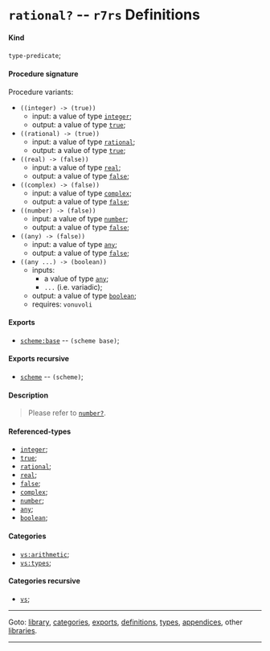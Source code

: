 

<a id='definition__r7rs__rational_3f'></a>

# `rational?` -- `r7rs` Definitions


<a id='definition__r7rs__rational_3f__kind'></a>

#### Kind

`type-predicate`;


<a id='definition__r7rs__rational_3f__procedure-signature'></a>

#### Procedure signature

Procedure variants:
 * `((integer) -> (true))`
   * input: a value of type [`integer`](../../r7rs/types/integer.md#type__r7rs__integer);
   * output: a value of type [`true`](../../r7rs/types/true.md#type__r7rs__true);
 * `((rational) -> (true))`
   * input: a value of type [`rational`](../../r7rs/types/rational.md#type__r7rs__rational);
   * output: a value of type [`true`](../../r7rs/types/true.md#type__r7rs__true);
 * `((real) -> (false))`
   * input: a value of type [`real`](../../r7rs/types/real.md#type__r7rs__real);
   * output: a value of type [`false`](../../r7rs/types/false.md#type__r7rs__false);
 * `((complex) -> (false))`
   * input: a value of type [`complex`](../../r7rs/types/complex.md#type__r7rs__complex);
   * output: a value of type [`false`](../../r7rs/types/false.md#type__r7rs__false);
 * `((number) -> (false))`
   * input: a value of type [`number`](../../r7rs/types/number.md#type__r7rs__number);
   * output: a value of type [`false`](../../r7rs/types/false.md#type__r7rs__false);
 * `((any) -> (false))`
   * input: a value of type [`any`](../../r7rs/types/any.md#type__r7rs__any);
   * output: a value of type [`false`](../../r7rs/types/false.md#type__r7rs__false);
 * `((any ...) -> (boolean))`
   * inputs:
     * a value of type [`any`](../../r7rs/types/any.md#type__r7rs__any);
     * `...` (i.e. variadic);
   * output: a value of type [`boolean`](../../r7rs/types/boolean.md#type__r7rs__boolean);
   * requires: `vonuvoli`


<a id='definition__r7rs__rational_3f__exports'></a>

#### Exports

 * [`scheme:base`](../../r7rs/exports/scheme_3a_base.md#export__r7rs__scheme_3a_base) -- `(scheme base)`;


<a id='definition__r7rs__rational_3f__exports-recursive'></a>

#### Exports recursive

 * [`scheme`](../../r7rs/exports/scheme.md#export__r7rs__scheme) -- `(scheme)`;


<a id='definition__r7rs__rational_3f__description'></a>

#### Description

> Please refer to [`number?`](../../r7rs/definitions/number_3f.md#definition__r7rs__number_3f).


<a id='definition__r7rs__rational_3f__referenced-types'></a>

#### Referenced-types

 * [`integer`](../../r7rs/types/integer.md#type__r7rs__integer);
 * [`true`](../../r7rs/types/true.md#type__r7rs__true);
 * [`rational`](../../r7rs/types/rational.md#type__r7rs__rational);
 * [`real`](../../r7rs/types/real.md#type__r7rs__real);
 * [`false`](../../r7rs/types/false.md#type__r7rs__false);
 * [`complex`](../../r7rs/types/complex.md#type__r7rs__complex);
 * [`number`](../../r7rs/types/number.md#type__r7rs__number);
 * [`any`](../../r7rs/types/any.md#type__r7rs__any);
 * [`boolean`](../../r7rs/types/boolean.md#type__r7rs__boolean);


<a id='definition__r7rs__rational_3f__categories'></a>

#### Categories

 * [`vs:arithmetic`](../../r7rs/categories/vs_3a_arithmetic.md#category__r7rs__vs_3a_arithmetic);
 * [`vs:types`](../../r7rs/categories/vs_3a_types.md#category__r7rs__vs_3a_types);


<a id='definition__r7rs__rational_3f__categories-recursive'></a>

#### Categories recursive

 * [`vs`](../../r7rs/categories/vs.md#category__r7rs__vs);

----

Goto: [library](../../r7rs/_index.md#library__r7rs), [categories](../../r7rs/categories/_index.md#toc__r7rs__categories), [exports](../../r7rs/exports/_index.md#toc__r7rs__exports), [definitions](../../r7rs/definitions/_index.md#toc__r7rs__definitions), [types](../../r7rs/types/_index.md#toc__r7rs__types), [appendices](../../r7rs/appendices/_index.md#toc__r7rs__appendices), other [libraries](../../_libraries.md#toc__libraries).

----

